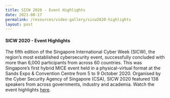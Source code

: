 ```yaml
---
title: SICW 2020 - Event Highlights
date: 2021-08-17
permalink: /resources/video-gallery/sicw2020-highlights
layout: post
---
```


#### SICW 2020 - Event Highlights

The fifth edition of the Singapore International Cyber Week (SICW), the region’s most established cybersecurity event, successfully concluded with more than 6,000 participants from across 60 countries. This was Singapore’s first hybrid MICE event held in a physical-virtual format at the Sands Expo & Convention Centre from 5 to 9 October 2020. Organised by the Cyber Security Agency of Singapore (CSA), SICW 2020 featured 138 speakers from across governments, industry and academia. Watch the event highlights [here](https://www.youtube.com/watch?v=Ox-U1kJqsHM).
